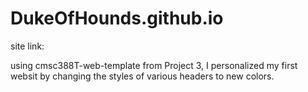 # DukeOfHounds.github.io

site link: 

using cmsc388T-web-template from Project 3, I  personalized my first websit by changing the styles of various headers to new colors. 
